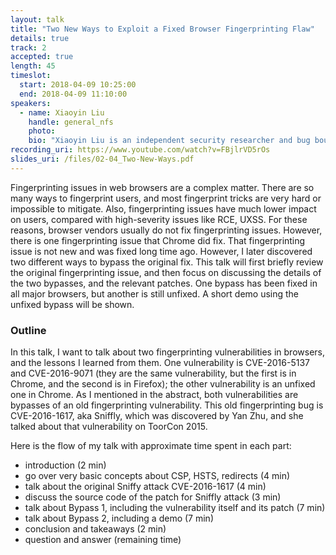 ```yaml
---
layout: talk
title: "Two New Ways to Exploit a Fixed Browser Fingerprinting Flaw"
details: true
track: 2
accepted: true
length: 45
timeslot:
  start: 2018-04-09 10:25:00
  end: 2018-04-09 11:10:00
speakers: 
  - name: Xiaoyin Liu
    handle: general_nfs
    photo: 
    bio: "Xiaoyin Liu is an independent security researcher and bug bounty hunter. He obtained his Bachelor of Science degree in mathematics and computer science from the University of North Carolina at Chapel Hill, in United States. He is mostly interested in hunting logical vulnerabilities in web browsers and other client applications on Windows. He has been acknowledged by Microsoft, Mozilla, Google, Brave Inc., Tor project, for multiple vulnerabilities found in IE, Edge, Firefox, Chrome, Brave, and Tor Browser. Besides bug hunting, he also likes to contribute to various IT communities, such as open source projects and IETF working group discussions on mailing lists. He is acknowledged as a contributor to RFC 8446 (TLS 1.3 spec) and RFC 8442. This talk at BSides Munich 2019 is his first talk given at an IT security conference."
recording_uri: https://www.youtube.com/watch?v=FBjlrVD5rOs
slides_uri: /files/02-04_Two-New-Ways.pdf
---
```


Fingerprinting issues in web browsers are a complex matter.
There are so many ways to fingerprint users, and most fingerprint tricks are very hard or impossible to mitigate.
Also, fingerprinting issues have much lower impact on users, compared with high-severity issues like RCE, UXSS.
For these reasons, browser vendors usually do not fix fingerprinting issues.
However, there is one fingerprinting issue that Chrome did fix.
That fingerprinting issue is not new and was fixed long time ago.
However, I later discovered two different ways to bypass the original fix.
This talk will first briefly review the original fingerprinting issue, and then focus on discussing the details of the two bypasses, and the relevant patches.
One bypass has been fixed in all major browsers, but another is still unfixed.
A short demo using the unfixed bypass will be shown.

### Outline
In this talk, I want to talk about two fingerprinting vulnerabilities in browsers, and the lessons I learned from them. One vulnerability is CVE-2016-5137 and CVE-2016-9071 (they are the same vulnerability, but the first is in Chrome, and the second is in Firefox); the other vulnerability is an unfixed one in Chrome. As I mentioned in the abstract, both vulnerabilities are bypasses of an old fingerprinting vulnerability. This old fingerprinting bug is CVE-2016-1617, aka Sniffly, which was discovered by Yan Zhu, and she talked about that vulnerability on ToorCon 2015.

Here is the flow of my talk with approximate time spent in each part:
* introduction (2 min)
* go over very basic concepts about CSP, HSTS, redirects (4 min)
* talk about the original Sniffy attack CVE-2016-1617 (4 min) 
* discuss the source code of the patch for Sniffly attack (3 min)
* talk about Bypass 1, including the vulnerability itself and its patch (7 min) 
* talk about Bypass 2, including a demo (7 min)
* conclusion and takeaways (2 min)
* question and answer (remaining time)
